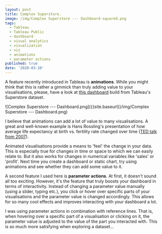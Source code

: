 ```yaml
---
layout: post
title: Complex Superstore.
image: /img/Complex Superstore --- Dashboard-squared.png
tags:
  - Tableau
  - Tableau Public
  - dashboard
  - visual analytics
  - visualization
  - viz
  - animations
  - parameter actions
published: true
date: '2020-03-10'
---
```

A feature recently introduced in Tableau is **animations**. While you might think that this is rather a gimmick than truly adding value to your visualisations, please, have a look at [this dashboard](https://public.tableau.com/profile/thomas.massie#!/vizhome/SuperstoreUS_15829114428100/DASHBOARD) build from Tableau's Superstore dataset.

![Complex Superstore --- Dashboard.png]({{site.baseurl}}/img/Complex Superstore --- Dashboard.png)

I believe that animations can add a lot of value to many visualisations. A great and well-known example is Hans Rossling's presentation of how average life expectancy at birth vs. fertility rate changed over time ([TED talk from 2007](https://www.youtube.com/watch?v=hVimVzgtD6w)).

Animated visualisations provide a means to 'feel' the change in your data. This is especially true for changes in time or space to which we can easily relate to. But it also works for changes in numerical variables like 'sales' or 'profit'. Next time you create a dashboard or static chart, try using animations and see whether they can add some value to it.

A second feature I used here is **parameter actions**. At first, it doesn't sound all too exciting. However, it's the feature that truly boosts your dashboard in terms of interactivity. Instead of changing a parameter value manually (using a slider, typing etc.), you click or hover over specific parts of your visualisations and the parameter value is changed accordingly. This allows for so many cool effects and improves interacting with your dashboard a lot.

I was using parameter actions in combination with reference lines. That is, when hovering over a specific part of a visualisation or clicking on it, the parameter value is adjusted to the value of the part you interacted with. This is so much more satisfying when exploring a dataset...
